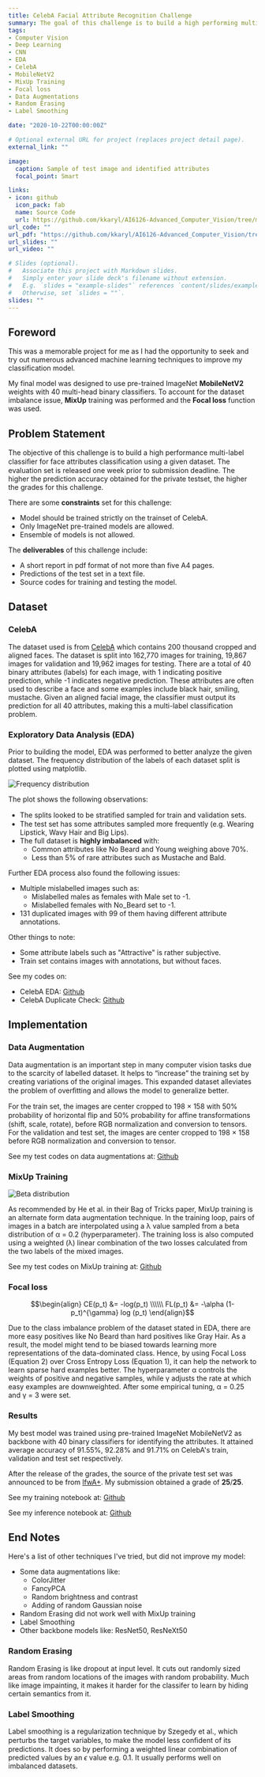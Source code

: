 ```yaml
---
title: CelebA Facial Attribute Recognition Challenge
summary: The goal of this challenge is to build a high performing multi-label classiﬁer to identify the facial attributes in photographs.
tags:
- Computer Vision
- Deep Learning
- CNN
- EDA
- CelebA
- MobileNetV2
- MixUp Training
- Focal loss
- Data Augmentations
- Random Erasing
- Label Smoothing

date: "2020-10-22T00:00:00Z"

# Optional external URL for project (replaces project detail page).
external_link: ""

image:
  caption: Sample of test image and identified attributes
  focal_point: Smart

links:
- icon: github
  icon_pack: fab
  name: Source Code
  url: https://github.com/kkaryl/AI6126-Advanced_Computer_Vision/tree/master/project_1
url_code: ""
url_pdf: "https://github.com/kkaryl/AI6126-Advanced_Computer_Vision/tree/master/project_1/Jia Hui_Ong_project1.pdf"
url_slides: ""
url_video: ""

# Slides (optional).
#   Associate this project with Markdown slides.
#   Simply enter your slide deck's filename without extension.
#   E.g. `slides = "example-slides"` references `content/slides/example-slides.md`.
#   Otherwise, set `slides = ""`.
slides: ""
---
```


## Foreword

This was a memorable project for me as I had the opportunity to seek and try out numerous advanced machine learning techniques to improve my classification model.

My final model was designed to use pre-trained ImageNet **MobileNetV2** weights with 40 multi-head binary classifiers. To account for the dataset imbalance issue, **MixUp** training was performed and the **Focal loss** function was used.


## Problem Statement

The objective of this challenge is to build a high performance multi-label classiﬁer for face attributes classiﬁcation using a given dataset. The evaluation set is released one week prior to submission deadline. The higher the prediction accuracy obtained for the private testset, the higher the grades for this challenge.

There are some **constraints** set for this challenge:
- Model should be trained strictly on the trainset of CelebA.  
- Only ImageNet pre-trained models are allowed.
- Ensemble of models is not allowed.

The **deliverables** of this challenge include:
- A short report in pdf format of not more than five A4 pages.
- Predictions of the test set in a text file.
- Source codes for training and testing the model.

## Dataset
### CelebA

The dataset used is from [CelebA](http://mmlab.ie.cuhk.edu.hk/projects/CelebA.html) which contains 200 thousand cropped and aligned faces. The dataset is split into 162,770 images for training, 19,867 images for validation and 19,962 images for testing. There are a total of 40 binary attributes (labels) for each image, with 1 indicating positive prediction, while -1 indicates negative prediction. These attributes are often used to describe a face and some examples include black hair, smiling, mustache. Given an aligned facial image, the classifier must output its prediction for all 40 attributes, making this a multi-label classification problem.

### Exploratory Data Analysis (EDA)

Prior to building the model, EDA was performed to better analyze the given dataset. The frequency distribution of the labels of each dataset split is plotted using matplotlib.

![Frequency distribution](eda_freq_dist.png)

The plot shows the following observations:
+ The splits looked to be stratiﬁed sampled for train and validation sets.
+ The test set has some attributes sampled more frequently (e.g. Wearing Lipstick, Wavy Hair and Big Lips).
+ The full dataset is **highly imbalanced** with:
  + Common attributes like No Beard and Young weighing above 70%.
  + Less than 5% of rare attributes such as Mustache and Bald.

Further EDA process also found the following issues:
+ Multiple mislabelled images such as:
  + Mislabelled males as females with Male set to -1.
  + Mislabelled females with No_Beard set to -1.
+ 131 duplicated images with 99 of them having different attribute annotations.

Other things to note:
+ Some attribute labels such as "Attractive" is rather subjective.
+ Train set contains images with annotations, but without faces.

See my codes on:
+ CelebA EDA: <a href="https://github.com/kkaryl/AI6126-Advanced_Computer_Vision/blob/master/project_1/src/EDA_Celeba.ipynb"><i class="fab fa-github"></i> Github</a>
+ CelebA Duplicate Check: <a href="https://github.com/kkaryl/AI6126-Advanced_Computer_Vision/blob/master/project_1/src/EDA_Check_Duplicates.ipynb"><i class="fab fa-github"></i> Github</a>

## Implementation

### Data Augmentation
Data augmentation is an important step in many computer vision tasks due to the scarcity of labelled dataset. It helps to “increase” the training set by creating variations of the original images. This expanded dataset alleviates the problem of overﬁtting and allows the model to generalize better.

For the train set, the images are center cropped to 198 × 158 with 50% probability of horizontal ﬂip and 50% probability for aﬃne transformations (shift, scale, rotate), before RGB normalization and conversion to tensors. For the validation and test set, the images are center cropped to 198 × 158 before RGB normalization and conversion to tensor.

See my test codes on data augmentations at:
<a href="https://github.com/kkaryl/AI6126-Advanced_Computer_Vision/blob/master/project_1/src/DA_Test%20Transforms.ipynb"><i class="fab fa-github"></i> Github</a>

### MixUp Training

![Beta distribution](beta0.2_dist.png)

As recommended by He et al. in their Bag of Tricks paper, MixUp training is an alternate form data augmentation technique. In the training loop, pairs of images in a batch are interpolated using a λ value sampled from a beta distribution of α = 0.2 (hyperparameter). The training loss is also computed using a weighted (λ) linear combination of the two losses calculated from the two labels of the mixed images.

See my test codes on MixUp training at:
<a href="https://github.com/kkaryl/AI6126-Advanced_Computer_Vision/blob/master/project_1/src/DA_MixUp%20Testing.ipynb"><i class="fab fa-github"></i> Github</a>

### Focal loss

$$\begin{align}
CE(p_t) &= -log(p_t) \\\\\\
FL(p_t) &= -\alpha (1-p_t)^{\gamma} log (p_t)
\end{align}$$

Due to the class imbalance problem of the dataset stated in EDA, there are more easy positives like No Beard than hard positives like Gray Hair. As a result, the model might tend to be biased towards learning more representations of the data-dominated class. Hence, by using Focal Loss (Equation 2) over Cross Entropy Loss (Equation 1), it can help the network to learn sparse hard examples better. The hyperparameter α controls the weights of positive and negative samples, while γ adjusts the rate at which easy examples are downweighted. After some empirical tuning, α = 0.25 and γ = 3 were set.

### Results
My best model was trained using pre-trained ImageNet MobileNetV2 as backbone with 40 binary classifiers for identifying the attributes. It attained average accuracy of 91.55%, 92.28% and 91.71% on CelebA's train, validation and test set respectively.

After the release of the grades, the source of the private test set was announced to be from [lfwA+](http://vis-www.cs.umass.edu/lfw/). My submission obtained a grade of **25**/**25**.

See my training notebook at: <a href="https://github.com/kkaryl/AI6126-Advanced_Computer_Vision/blob/master/project_1/src/ai6126-p1-train-v1.5.ipynb"><i class="fab fa-github"></i> Github</a>

See my inference notebook at: <a href="https://github.com/kkaryl/AI6126-Advanced_Computer_Vision/blob/master/project_1/src/ai6126-p1-inference-v0.3.ipynb"><i class="fab fa-github"></i> Github</a>

## End Notes
Here's a list of other techniques I've tried, but did not improve my model:
+ Some data augmentations like:
    + ColorJitter
    + FancyPCA
    + Random brightness and contrast
    + Adding of random Gaussian noise
+ Random Erasing did not work well with MixUp training
+ Label Smoothing
+ Other backbone models like: ResNet50, ResNeXt50

### Random Erasing
Random Erasing is like dropout at input level. It cuts out randomly sized areas from random locations of the images with random probability. Much like image impainting, it makes it harder for the classifer to learn by hiding certain semantics from it.

### Label Smoothing
Label smoothing is a regularization technique by Szegedy et al., which perturbs the target variables, to make the model less conﬁdent of its predictions. It does so by performing a weighted linear combination of predicted values by an $\epsilon$ value e.g. 0.1. It usually performs well on imbalanced datasets.
